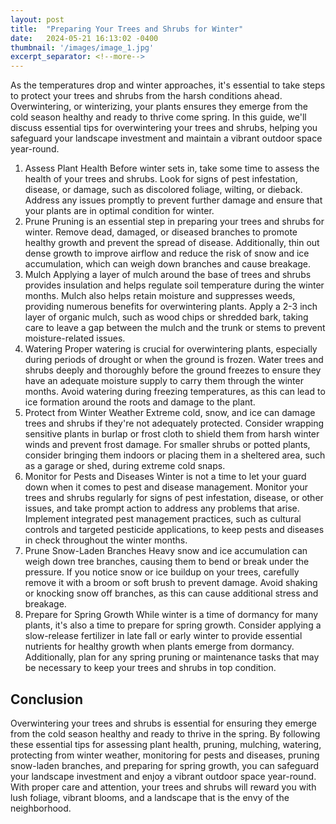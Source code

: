 ```yaml
---
layout: post
title:  "Preparing Your Trees and Shrubs for Winter"
date:   2024-05-21 16:13:02 -0400
thumbnail: '/images/image_1.jpg'
excerpt_separator: <!--more-->
---
```

As the temperatures drop and winter approaches, it's essential to take steps to protect your trees and shrubs from the harsh conditions ahead. <!--more-->Overwintering, or winterizing, your plants ensures they emerge from the cold season healthy and ready to thrive come spring. In this guide, we'll discuss essential tips for overwintering your trees and shrubs, helping you safeguard your landscape investment and maintain a vibrant outdoor space year-round.
1. Assess Plant Health
Before winter sets in, take some time to assess the health of your trees and shrubs. Look for signs of pest infestation, disease, or damage, such as discolored foliage, wilting, or dieback. Address any issues promptly to prevent further damage and ensure that your plants are in optimal condition for winter.
2. Prune
Pruning is an essential step in preparing your trees and shrubs for winter. Remove dead, damaged, or diseased branches to promote healthy growth and prevent the spread of disease. Additionally, thin out dense growth to improve airflow and reduce the risk of snow and ice accumulation, which can weigh down branches and cause breakage.
3. Mulch
Applying a layer of mulch around the base of trees and shrubs provides insulation and helps regulate soil temperature during the winter months. Mulch also helps retain moisture and suppresses weeds, providing numerous benefits for overwintering plants. Apply a 2-3 inch layer of organic mulch, such as wood chips or shredded bark, taking care to leave a gap between the mulch and the trunk or stems to prevent moisture-related issues.
4. Watering
Proper watering is crucial for overwintering plants, especially during periods of drought or when the ground is frozen. Water trees and shrubs deeply and thoroughly before the ground freezes to ensure they have an adequate moisture supply to carry them through the winter months. Avoid watering during freezing temperatures, as this can lead to ice formation around the roots and damage to the plant.
5. Protect from Winter Weather
Extreme cold, snow, and ice can damage trees and shrubs if they're not adequately protected. Consider wrapping sensitive plants in burlap or frost cloth to shield them from harsh winter winds and prevent frost damage. For smaller shrubs or potted plants, consider bringing them indoors or placing them in a sheltered area, such as a garage or shed, during extreme cold snaps.
6. Monitor for Pests and Diseases
Winter is not a time to let your guard down when it comes to pest and disease management. Monitor your trees and shrubs regularly for signs of pest infestation, disease, or other issues, and take prompt action to address any problems that arise. Implement integrated pest management practices, such as cultural controls and targeted pesticide applications, to keep pests and diseases in check throughout the winter months.
7. Prune Snow-Laden Branches
Heavy snow and ice accumulation can weigh down tree branches, causing them to bend or break under the pressure. If you notice snow or ice buildup on your trees, carefully remove it with a broom or soft brush to prevent damage. Avoid shaking or knocking snow off branches, as this can cause additional stress and breakage.
8. Prepare for Spring Growth
While winter is a time of dormancy for many plants, it's also a time to prepare for spring growth. Consider applying a slow-release fertilizer in late fall or early winter to provide essential nutrients for healthy growth when plants emerge from dormancy. Additionally, plan for any spring pruning or maintenance tasks that may be necessary to keep your trees and shrubs in top condition.

## Conclusion
Overwintering your trees and shrubs is essential for ensuring they emerge from the cold season healthy and ready to thrive in the spring. By following these essential tips for assessing plant health, pruning, mulching, watering, protecting from winter weather, monitoring for pests and diseases, pruning snow-laden branches, and preparing for spring growth, you can safeguard your landscape investment and enjoy a vibrant outdoor space year-round. With proper care and attention, your trees and shrubs will reward you with lush foliage, vibrant blooms, and a landscape that is the envy of the neighborhood.
